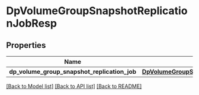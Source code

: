 # DpVolumeGroupSnapshotReplicationJobResp

## Properties
Name | Type | Description | Notes
------------ | ------------- | ------------- | -------------
**dp_volume_group_snapshot_replication_job** | [**DpVolumeGroupSnapshotReplicationJob**](DpVolumeGroupSnapshotReplicationJob.md) |  | [optional] 

[[Back to Model list]](../README.md#documentation-for-models) [[Back to API list]](../README.md#documentation-for-api-endpoints) [[Back to README]](../README.md)


